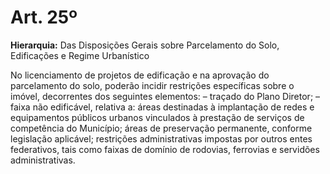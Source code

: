 # Art. 25º

**Hierarquia:** Das Disposições Gerais sobre Parcelamento do Solo, Edificações e Regime Urbanístico

No licenciamento de projetos de edificação e na aprovação do parcelamento do solo, poderão incidir restrições específicas sobre o imóvel, decorrentes dos seguintes elementos:
– traçado do Plano Diretor;
– faixa não edificável, relativa a:
áreas destinadas à implantação de redes e equipamentos públicos urbanos vinculados à prestação de serviços de competência do Município;
áreas de preservação permanente, conforme legislação aplicável;
restrições administrativas impostas por outros entes federativos, tais como faixas de domínio de rodovias, ferrovias e servidões administrativas.






